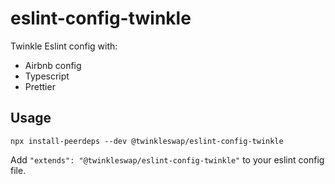 # eslint-config-twinkle

Twinkle Eslint config with:

- Airbnb config
- Typescript
- Prettier

## Usage

```
npx install-peerdeps --dev @twinkleswap/eslint-config-twinkle
```

Add `"extends": "@twinkleswap/eslint-config-twinkle"` to your eslint config file.
